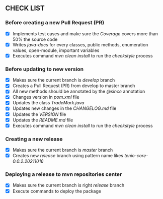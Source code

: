 ## CHECK LIST

### Before creating a new Pull Request (PR)
- [x] Implements test cases and make sure the *Coverage* covers more than 50% the source code  
- [x] Writes *java-docs* for every classes, public methods, enumeration values, open-module, important variables  
- [x] Executes command *mvn clean install* to run the *checkstyle* process  

### Before updating to new version
- [x] Makes sure the current branch is *develop* branch  
- [x] Creates a Pull Request (PR) from develop to master branch  
- [x] All new methods should be annotated by the *@since* annotation  
- [x] Changes version in *pom.xml* file  
- [x] Updates the class *TradeMark.java*  
- [x] Updates new changes in the *CHANGELOG.md* file  
- [x] Updates the *VERSION* file  
- [x] Updates the *README.md* file  
- [x] Executes command *mvn clean install* to run the *checkstyle* process

### Creating a new release
- [x] Makes sure the current branch is *master* branch  
- [x] Creates new *release* branch using pattern name likes *tenio-core-0.0.2.20211016*  

### Deploying a release to mvn repositories center
- [x] Makes sure the current branch is right *release* branch  
- [x] Execute commands to deploy the package  
